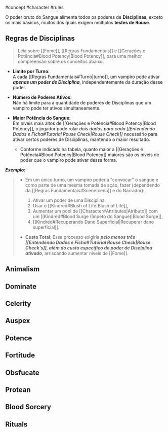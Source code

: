 #concept #character #rules

O poder bruto do Sangue alimenta todos os poderes de **Disciplinas**, exceto os mais básicos, muitos dos quais exigem múltiplos **testes de Rouse**.

## Regras de Disciplinas

> Leia sobre [[Fome]], [[Regras Fundamentais]] e [[Gerações e Potência#Blood Potency|Blood Potency]], para uma melhor compreensão sobre os conceitos abaixo.

- **Limite por Turno**:  
	A cada [[Regras Fundamentais#Turno|turno]], um vampiro pode ativar ***apenas um poder de Disciplina***, independentemente da duração desse poder.

- **Número de Poderes Ativos**:  
	Não há limite para a quantidade de poderes de Disciplinas que um vampiro pode ter ativos simultaneamente.

- **Maior Potência do Sangue**:  
	Em níveis mais altos de [[Gerações e Potência#Blood Potency|Blood Potency]], o jogador pode rolar *dois dados para cada [[Entendendo Dados e Ficha#Tutorial Rouse Check|Rouse Check]]* necessário para ativar certos poderes de Disciplinas, mantendo o maior resultado.
	- Conforme indicado na tabela, quanto maior a [[Gerações e Potência#Blood Potency|Blood Potency]] maiores são os níveis de poder que o vampiro pode ativar dessa forma.

***Exemplo:***
>- Em um único turno, um vampiro poderia "convocar" o sangue e como parte de uma mesma tomada de ação, fazer (dependendo da [[Regras Fundamentais#Scene|cena]] e do Narrador):
>	1. Ativar um poder de uma Disciplina,
>	2. Usar o [[Kindred#Blush of Life|Blush of Life]],
>	3. Aumentar um pool de [[Character#Attributes|Atributo]] com um [[Kindred#Blood Surge (Ímpeto do Sangue)|Blood Surge]],
>	4. [[Kindred#Recuperando Dano Superficial|Recuperar dano superficial]].
>
>- **Custo Total**:
>	Esse processo exigiria ***pelo menos três [[Entendendo Dados e Ficha#Tutorial Rouse Check|Rouse Check's]], além do custo específico do poder de Disciplina ativado***, arriscando aumentar níveis de [[Fome]].



## Animalism

## Dominate 

## Celerity

## Auspex

## Potence

## Fortitude

## Obsfucate

## Protean

## Blood Sorcery

## Rituals

